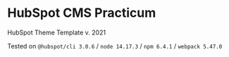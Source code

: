 # HubSpot CMS Practicum

HubSpot Theme Template v. 2021

Tested on `@hubspot/cli 3.0.6` / `node 14.17.3` / `npm 6.4.1` / `webpack 5.47.0`
